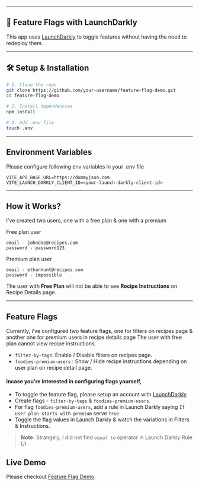 
---

## 🚩 Feature Flags with LaunchDarkly

This app uses [LaunchDarkly](https://launchdarkly.com/) to toggle features without having the need to redeploy them.

---

## 🛠️ Setup & Installation

```bash
# 1. Clone the repo
git clone https://github.com/your-username/feature-flag-demo.git
cd feature-flag-demo

# 2. Install dependencies
npm install

# 3. Add .env file
touch .env
```
---

## Environment Variables

Please configure following env variables in your .env file

```plaintext
VITE_API_BASE_URL=https://dummyjson.com
VITE_LAUNCH_DARKLY_CLIENT_ID=<your-launch-darkly-client-id>
```

---

## How it Works?

I've created two users, one with a free plan & one with a premium

Free plan user

```plaintext
email - johndoe@recipes.com
password - password123
```
Premium plan user

```plaintext
email - ethanhunt@recipes.com
password - impossible 
```

The user with **Free Plan** will not be able to see **Recipe Instructions** on Recipe Details page.

---

## Feature Flags

Currently, i've configured two feature flags, one for filters on recipes page & another one for premium users in recipe details page
The user with free plan cannot view recipe instructions.

- `filter-by-tags`: Enable / Disable filters on recipes page.
- `foodies-premium-users` : Show / Hide recipe instructions depending on user plan on recipe detail page.

#### Incase you're interested in configuring flags yourself,

- To toggle the feature flag, please setup an account with [LaunchDarkly](https://launchdarkly.com/)
- Create flags - `filter-by-tags` & `foodies-premium-users`.
- For flag `foodies-premium-users`, add a rule in Launch Darkly saying `If user plan starts with premium` serve `true`
- Toggle the flag values in Launch Darkly & watch the variations in Filters & Instructions.

> **Note:** Strangely, I did not find `equal to` operator in Launch Darkly Rule UI.


## Live Demo

Please checkout [Feature Flag Demo](https://feature-flag-demo-7k8r25wcc-varun-kelkars-projects.vercel.app/).


